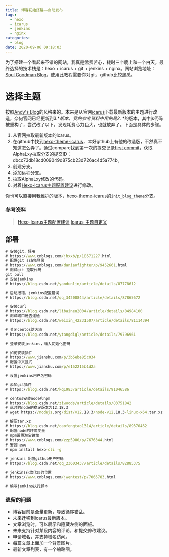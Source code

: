```yaml
---
title: 博客初始搭建——自动发布
tags:
  - hexo
  - icarus
  - jenkins
  - nginx
categories:
  - blog
date: 2020-09-06 09:18:03
---
```

为了搭建一个看起来不错的网站，我真是煞费苦心，耗时三个晚上和一个白天。最终选择的技术栈是：hexo + icarus + git + jenkins + nginx。网站浏览地址：[Soul Goodman Blog](http://114.215.86.106:4000/)。使用此教程需要你对git，github比较熟悉。
<!--more-->

# 选择主题

按照[Andy's Blog](https://blog.andycen.com/)的风格来的。本来是从官网[icarus](https://github.com/ppoffice/hexo-theme-icarus)下载最新版本的主题进行改造，奈何官网已经更新到3.**版本，我的参考资料中用的是2.* *的版本，其中js代码被重构了，尝试改了以下，发现耗费心力巨大，也就放弃了。下面是具体的步骤。

1. 从官网拉取最新版本的icarus。
2. 在github中找到[hexo-theme-icarus](https://github.com/AlphaLxy/hexo-theme-icarus)，幸好github上有他的改造版，不然真不知道怎么弄了。通过compare找到第一次的提交记录[first commit](https://github.com/ppoffice/hexo-theme-icarus/commit/3834e0ade44c9cbbf31860cd5aeeb1e0f978d88f)，获取AlphaLxy拉取分支的提交ID：dbcc73db18cd009049d875cb23d726ac4d5a774b。
3. 创建分支。
4. 添加远程分支。
5. 拉取AlphaLxy修改的代码。
6. 对着[Hexo-Icarus主题配置建议](https://blog.andycen.com/)进行修改。

你也可以直接用我维护的版本，[hexo-theme-icarus](https://github.com/soulgoast/hexo-theme-icarus)的`init_blog_theme`分支。

### 参考资料

> [Hexo-Icarus主题配置建议](https://blog.andycen.com/)
> [Icarus 主题自定义](https://www.alphalxy.com/2019/03/customize-icarus/)

## 部署

```cmd
# 安装git，好用
# https://www.cnblogs.com/jhxxb/p/10571227.html
# 配置git ssh免登录
# https://www.cnblogs.com/daniaofighter/p/9452661.html
# 测试git 拉取代码
git pull 
# 安装jenkins
# https://blog.csdn.net/yaodunlin/article/details/87778612

# 启动报错，jenkins配置错误
# https://blog.csdn.net/qq_34208844/article/details/87865672

# 安装curl
# https://blog.csdn.net/libaineu2004/article/details/84984100
# 测试端口是否连通
# https://blog.csdn.net/weixin_42231507/article/details/81114394

# 关闭centos防火墙
# https://blog.csdn.net/ytangdigl/article/details/79796961

# 登录安装jenkins，输入初始化密码

# 如何安装插件
# https://www.jianshu.com/p/3b5ebe85c034	
# 配置中文显式
# https://www.jianshu.com/p/e152215b1d2a

# 设置jenkins用户名密码

# 添加git插件
# https://blog.csdn.net/kq1983/article/details/91046586

# centos安装node和npm
# https://blog.csdn.net/ziwoods/article/details/83751842
# 此时的node的稳定版本为12.18.3
# wget https://nodejs.org/dist/v12.18.3/node-v12.18.3-linux-x64.tar.xz

# 解压tar.xz
# https://blog.csdn.net/caofengtao1314/article/details/89370462
# 配置node的环境变量
# npm设置淘宝镜像
# https://www.cnblogs.com/zzp5980/p/7676344.html
# 安装hexo
# npm install hexo-cli -g

# jenkins 配置github用户密码
# https://blog.csdn.net/qq_23603437/article/details/82885375

# jenkins存放代码的位置
# https://www.cnblogs.com/jwentest/p/7065783.html

# 编写jenkins执行脚本
```

### 遗留的问题

- 博客目前是全量更新，导致循序错乱。
- 未来迁移到icarus最新版本。
- 文章浏览时，可以展示和隐藏左侧的面板。
- 未来支持针对某段内容的评论，和提交修改建议。
- 申请域名，并支持域名访问。
- 每篇文章上面加一个背景图片。
- 最新文章列表，有一个缩略图。